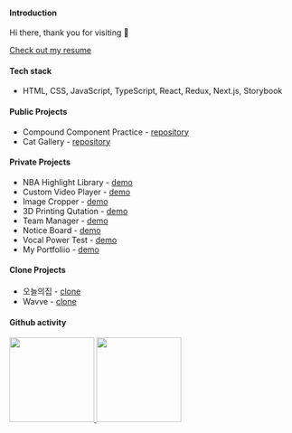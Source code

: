 #### Introduction
Hi there, thank you for visiting 👋

<a href="https://peppermintc.github.io/resume/" target="_blank">Check out my resume</a>

#### Tech stack
* HTML, CSS, JavaScript, TypeScript, React, Redux, Next.js, Storybook

#### Public Projects
* Compound Component Practice - <a target="_blank" href="https://github.com/peppermintc/compound-pattern-practice">repository</a>
* Cat Gallery - <a target="_blank" href="https://github.com/peppermintc/cat-gallery">repository</a>

#### Private Projects
* NBA Highlight Library - <a target="_blank" href="https://nbahighlightlibrary.com/">demo</a>
* Custom Video Player - <a target="_blank" href="https://peppermintc.github.io/custom-video-player/">demo</a>
* Image Cropper - <a target="_blank" href="https://peppermintc.github.io/image-cropper/">demo</a>
* 3D Printing Qutation - <a target="_blank" href="https://peppermintc.github.io/3d-print-quotation/">demo</a>
* Team Manager - <a target="_blank" href="https://peppermintc.github.io/team-manager-3/">demo</a>
* Notice Board - <a target="_blank" href="https://peppermintc.github.io/Notice-Board/">demo</a>
* Vocal Power Test - <a target="_blank" href="https://peppermintc.github.io/Volume-Power-Test/">demo</a>
* My Portfoliio - <a target="_blank" href="https://peppermintc.github.io/My_Portfolio/">demo</a>

#### Clone Projects
* 오늘의집 - <a target="_blank" href="https://peppermintc.github.io/thc/">clone</a>
* Wavve - <a target="_blank" href="https://peppermintc.github.io/wavve-clone/">clone</a>

#### Github activity
<a href="https://github.com/anuraghazra/github-readme-stats">
  <img height="150px" src="https://github-readme-stats.vercel.app/api?username=peppermintc&count_private=true&show_icons=true&include_all_commits=true" />
</a>
<a href="https://github.com/anuraghazra/convoychat">
  <img height="150px" align="top" src="https://github-readme-stats.vercel.app/api/top-langs/?username=peppermintc&hide=Java,Ruby&layout=compact" />
</a>
